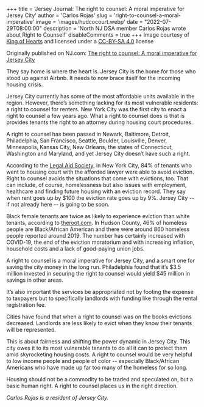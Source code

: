 +++
title = 'Jersey Journal: The right to counsel: A moral imperative for Jersey City'
author = 'Carlos Rojas'
slug = 'right-to-counsel-a-moral-imperative'
image = 'images/hudcocourt.webp'
date = "2022-07-29T08:00:00"
description = 'North NJ DSA member Carlos Rojas wrote about Right to Counsel!'
disableComments = true
+++
Image courtesy of [King of
Hearts](https://commons.wikimedia.org/wiki/File:Hudson_County_Courthouse_Jersey_City_August_2020_001.jpg)
and licensed under a [CC-BY-SA
4.0](https://creativecommons.org/licenses/by-sa/4.0/deed.en) license

Originally published on NJ.com: [The right to counsel: A moral imperative for 
Jersey City](https://www.nj.com/opinion/2022/07/the-right-to-counsel-a-moral-imperative-for-jersey-city-opinion.html)

They say home is where the heart is. Jersey City is the home for those who 
stood up against Airbnb. It needs to now brace itself for the incoming housing 
crisis.

Jersey City currently has some of the most affordable units available in the 
region. However, there’s something lacking for its most vulnerable residents:
a right to counsel for renters. New York City was the first city to enact a 
right to counsel a few years ago. What a right to counsel does is that is 
provides tenants the right to an attorney during housing court procedures.

A right to counsel has been passed in Newark, Baltimore, Detroit, Philadelphia,
San Francisco, Seattle, Boulder, Louisville, Denver, Minneapolis, Kansas City,
New Orleans, the states of Connecticut, Washington and Maryland, and yet Jersey
City doesn’t have such a right.

According to the [Legal Aid
Society](https://www.youtube.com/watch?v=L3-o0rRwmx4), in New York City, 84% of
tenants who went to housing court with the afforded lawyer were able to avoid 
eviction. Right to counsel avoids the situations that come with evictions, too. 
That can include, of course, homelessness but also issues with employment, 
healthcare and finding future housing with an eviction record. They say when 
rent goes up by $100 the eviction rate goes up by 9%. Jersey City -- if not 
already here -- is going to be soon.

Black female tenants are twice as likely to experience eviction than white 
tenants, according to
[theroot.com](https://www.theroot.com/black-women-face-greater-risk-of-eviction-than-any-othe-1848751832).
In Hudson County, 46% of homeless people are Black/African American and there 
were around 860 homeless people reported around 2019. The number has certainly
increased with COVID-19, the end of the eviction moratorium and with increasing
inflation, household costs and a lack of good-paying union jobs.

A right to counsel is a moral imperative for Jersey City, and a smart one for 
saving the city money in the long run. Philadelphia found that it’s $3.5 
million invested in securing the right to counsel would yield $45 million in 
savings in other areas.

It’s also important the services be appropriated not by footing the expense 
to taxpayers but to specifically landlords with funding like through the rental
registration fee. 

Cities have found that when a right to counsel was on the books evictions 
decreased. Landlords are less likely to evict when they know their tenants will
be represented.

This is about fairness and shifting the power dynamic in Jersey City. 
This city owes it to its most vulnerable tenants to do all it can to protect 
them amid skyrocketing housing costs. A right to counsel would be very helpful 
to low income people and people of color -- especially Black/African Americans 
who have made up far too many of the homeless for so long.

Housing should not be a commodity to be traded and speculated on, but a basic 
human right. A right to counsel places us in the right direction.

*Carlos Rojas is a resident of Jersey City.*
